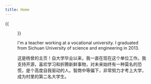 ```yaml
---
title: Home
---
```


{{<figure src="/media/image.jpg" width="450">}}

I'm a teacher working at a vocational university. I graduated from Sichuan University of science and engineering in 2013.

这是杨曾的主页！自大学毕业以来，我一直在现在这个单位工作。我支持开源，喜欢学习和折腾新鲜事物，对未来始终有一种莫名的恐慌，是个高度自我驱动的人。智商中等偏下，非常努力才考上大学，成为村里的第二名大学生。

